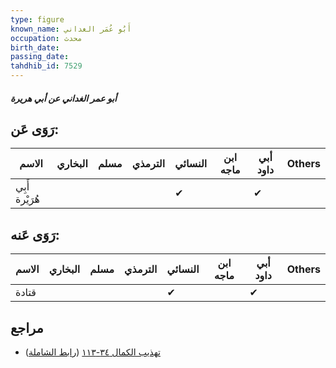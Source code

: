 ```yaml
---
type: figure
known_name: أَبُو عُمَر الغداني
occupation: محدث
birth_date:
passing_date:
tahdhib_id: 7529
---
```

##### أبو عمر الغداني عن أبي هريرة

## رَوَى عَن:
| الاسم          | البخاري | مسلم | الترمذي | النسائي | ابن ماجه | أبي داود | Others |
| -------------- | ------- | ---- | ------- | ------- | -------- | -------- | ------ |
| أَبِي هُرَيْرة |         |      |         | ✔       |          | ✔        |        |
## رَوَى عَنه:
| الاسم | البخاري | مسلم | الترمذي | النسائي | ابن ماجه | أبي داود | Others |
| ----- | ------- | ---- | ------- | ------- | -------- | -------- | ------ |
| قتادة |         |      |         | ✔       |          | ✔        |        |
## مراجع
- [تهذيب الكمال ٣٤-١١٣](obsidian://open?vault=Tahdhib-al-Kamal&file=Figures/٧٥٢٩-أبو%20عمر%20الغداني%20عن%20أبي%20هريرة) ([رابط الشاملة](https://shamela.ws/book/3722/18230))